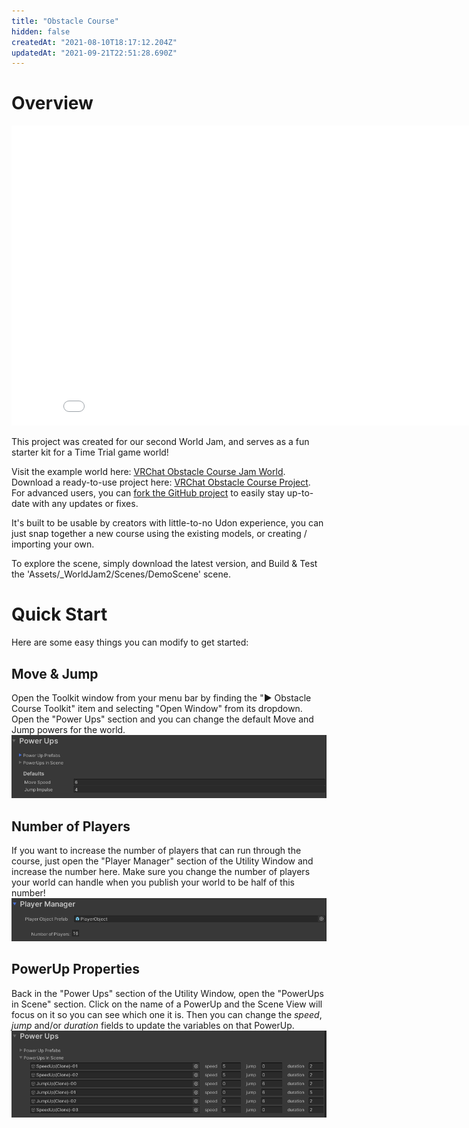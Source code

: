 ```yaml
---
title: "Obstacle Course"
hidden: false
createdAt: "2021-08-10T18:17:12.204Z"
updatedAt: "2021-09-21T22:51:28.690Z"
---
```

# Overview
<iframe class="embedly-embed" src="//cdn.embedly.com/widgets/media.html?src=https%3A%2F%2Fwww.youtube.com%2Fembed%2Fid3VqPUy_rY%3Ffeature%3Doembed&display_name=YouTube&url=https%3A%2F%2Fwww.youtube.com%2Fwatch%3Fv%3Did3VqPUy_rY&image=https%3A%2F%2Fi.ytimg.com%2Fvi%2Fid3VqPUy_rY%2Fhqdefault.jpg&key=f2aa6fc3595946d0afc3d76cbbd25dc3&type=text%2Fhtml&schema=youtube" width="854" height="480" scrolling="no" title="YouTube embed" frameborder="0" allow="autoplay; fullscreen" allowfullscreen="true"></iframe>

This project was created for our second World Jam, and serves as a fun starter kit for a Time Trial game world!

Visit the example world here: [VRChat Obstacle Course Jam World](https://vrchat.com/home/world/wrld_39c422c4-ab87-4cc1-a4d1-390af2e45c74).
Download a ready-to-use project here: [VRChat Obstacle Course Project](https://github.com/vrchat/VRChat-Obstacle-Jam/releases/download/1.0.3/obstacle-jam-public_v1.0.3.zip).
For advanced users, you can [fork the GitHub project](https://github.com/vrchat/VRChat-Obstacle-Jam) to easily stay up-to-date with any updates or fixes.

It's built to be usable by creators with little-to-no Udon experience, you can just snap together a new course using the existing models, or creating / importing your own.

To explore the scene, simply download the latest version, and Build & Test the 'Assets/_WorldJam2/Scenes/DemoScene' scene.

# Quick Start
Here are some easy things you can modify to get started:

## Move & Jump
Open the Toolkit window from your menu bar by finding the "▶ Obstacle Course Toolkit" item and selecting "Open Window" from its dropdown. Open the "Power Ups" section and you can change the default Move and Jump powers for the world.
![index-40a0a08-utility-change-defaults.png](/img/worlds/index-40a0a08-utility-change-defaults.png)

## Number of Players
If you want to increase the number of players that can run through the course, just open the "Player Manager" section of the Utility Window and increase the number here. Make sure you change the number of players your world can handle when you publish your world to be half of this number!
![index-985e270-number-of-players.png](/img/worlds/index-985e270-number-of-players.png)

## PowerUp Properties
Back in the "Power Ups" section of the Utility Window, open the "PowerUps in Scene" section. Click on the name of a PowerUp and the Scene View will focus on it so you can see which one it is. Then you can change the _speed_, _jump_ and/or _duration_ fields to update the variables on that PowerUp.
![index-f5481d9-powerups-in-scene.png](/img/worlds/index-f5481d9-powerups-in-scene.png)
